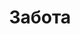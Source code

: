 ---
title: 'Забота'
titleEnglish: 'Care'
# dateStart: 2020
dateEnd: 2023
images: ['забота.tif']
extra: 'бумага, акрил'
size: 'A5'
# size: '29.7 x 42 cm'
# display: false
# text: ''
---